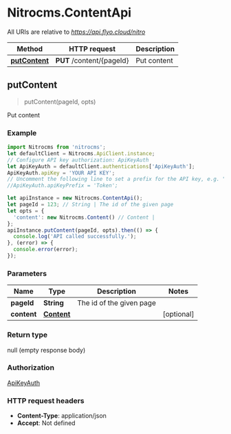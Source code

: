 # Nitrocms.ContentApi

All URIs are relative to *https://api.flyo.cloud/nitro*

Method | HTTP request | Description
------------- | ------------- | -------------
[**putContent**](ContentApi.md#putContent) | **PUT** /content/{pageId} | Put content



## putContent

> putContent(pageId, opts)

Put content

### Example

```javascript
import Nitrocms from 'nitrocms';
let defaultClient = Nitrocms.ApiClient.instance;
// Configure API key authorization: ApiKeyAuth
let ApiKeyAuth = defaultClient.authentications['ApiKeyAuth'];
ApiKeyAuth.apiKey = 'YOUR API KEY';
// Uncomment the following line to set a prefix for the API key, e.g. "Token" (defaults to null)
//ApiKeyAuth.apiKeyPrefix = 'Token';

let apiInstance = new Nitrocms.ContentApi();
let pageId = 123; // String | The id of the given page
let opts = {
  'content': new Nitrocms.Content() // Content | 
};
apiInstance.putContent(pageId, opts).then(() => {
  console.log('API called successfully.');
}, (error) => {
  console.error(error);
});

```

### Parameters


Name | Type | Description  | Notes
------------- | ------------- | ------------- | -------------
 **pageId** | **String**| The id of the given page | 
 **content** | [**Content**](Content.md)|  | [optional] 

### Return type

null (empty response body)

### Authorization

[ApiKeyAuth](../README.md#ApiKeyAuth)

### HTTP request headers

- **Content-Type**: application/json
- **Accept**: Not defined

